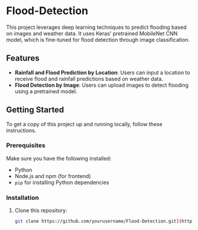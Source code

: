 # Flood-Detection

This project leverages deep learning techniques to predict flooding based on images and weather data. It uses Keras' pretrained MobileNet CNN model, which is fine-tuned for flood detection through image classification.

## Features

- **Rainfall and Flood Prediction by Location**: Users can input a location to receive flood and rainfall predictions based on weather data.
- **Flood Detection by Image**: Users can upload images to detect flooding using a pretrained model.

## Getting Started

To get a copy of this project up and running locally, follow these instructions.

### Prerequisites

Make sure you have the following installed:
- Python 
- Node.js and npm (for frontend)
- `pip` for installing Python dependencies

### Installation

1. Clone this repository:
   ```bash
   git clone https://github.com/yourusername/Flood-Detection.git](https://github.com/FIZZ5Z/Flood-Detection.git

